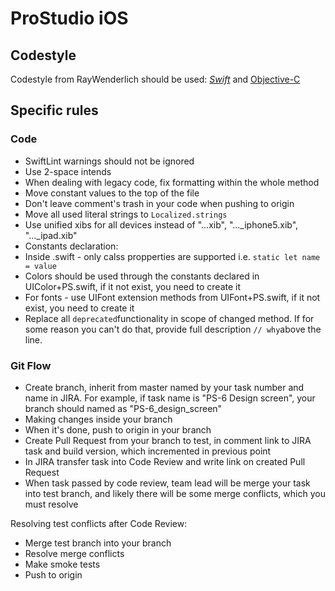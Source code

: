 # ProStudio iOS

## Codestyle

Codestyle from RayWenderlich should be used:  [_Swift_](https://github.com/raywenderlich/swift-style-guide) and [Objective-C](https://github.com/raywenderlich/objective-c-style-guide)

## Specific rules

### Code

-   SwiftLint warnings should not be ignored
-   Use 2-space intends
-   When dealing with legacy code, fix formatting within the whole method
-   Move constant values to the top of the file
-   Don't leave comment's trash in your code when pushing to origin
-   Move all used literal strings to  `Localized.strings`
-   Use unified xibs for all devices instead of "...xib", "..._iphone5.xib", "..._ipad.xib"
-   Constants declaration:
-   Inside .swift - only calss propperties are supported i.e.  `static let name = value`
-   Colors should be used through the constants declared in UIColor+PS.swift, if it not exist, you need to create it
-   For fonts - use UIFont extension methods from UIFont+PS.swift, if it not exist, you need to create it
-   Replace all  `deprecated`functionality in scope of changed method. If for some reason you can't do that, provide full description  `// why`above the line.

### Git Flow
-   Create branch, inherit from master named by your task number and name in JIRA. For example, if task name is "PS-6 Design screen", your branch should named as "PS-6_design_screen"
-   Making changes inside your branch
-   When it's done, push to origin in your branch
-   Create Pull Request from your branch to test, in comment link to JIRA task and build version, which incremented in previous point
-   In JIRA transfer task into Code Review and write link on created Pull Request
-   When task passed by code review, team lead will be merge your task into test branch, and likely there will be some merge conflicts, which you must resolve

Resolving test conflicts after Code Review:
- Merge test branch into your branch
- Resolve merge conflicts
- Make smoke tests
- Push to origin
